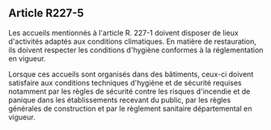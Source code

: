 ## Article R227-5


Les accueils mentionnés à l'article R. 227-1 doivent disposer de lieux d'activités adaptés aux conditions
climatiques. En matière de restauration, ils doivent respecter les conditions d'hygiène conformes à la
réglementation en vigueur.

Lorsque ces accueils sont organisés dans des bâtiments, ceux-ci doivent satisfaire aux conditions techniques
d'hygiène et de sécurité requises notamment par les règles de sécurité contre les risques d'incendie et
de panique dans les établissements recevant du public, par les règles générales de construction et par le
règlement sanitaire départemental en vigueur.

